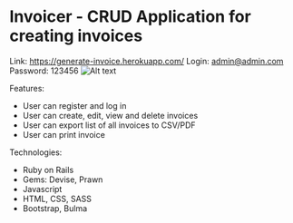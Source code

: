 # Invoicer - CRUD Application for creating invoices
Link: https://generate-invoice.herokuapp.com/
Login: admin@admin.com
Password: 123456
![Alt text](/relative/path/to/pic1 "Optional Title")

Features:
* User can register and log in
* User can create, edit, view and delete invoices
* User can export list of all invoices to CSV/PDF
* User can print invoice

Technologies:
* Ruby on Rails
* Gems: Devise, Prawn
* Javascript
* HTML, CSS, SASS
* Bootstrap, Bulma
